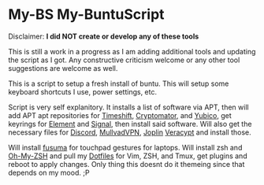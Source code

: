 # My-BS My-BuntuScript
Disclaimer: **I did NOT create or develop any of these tools**

This is still a work in a progress as I am adding additional tools and updating the script as I got. Any constructive criticism welcome or any other tool suggestions are welcome as well.

This is a script to setup a fresh install of buntu. This will setup some keyboard shortcuts I use, power settings, etc.

Script is very self explanitory. It installs a list of software via APT, then will add APT apt repositories for [Timeshift](https://github.com/teejee2008/timeshift), [Cryptomator](https://duckduckgo.com/?q=Cryptomator&t=brave&ia=web), and [Yubico](https://www.yubico.com/products/yubico-authenticator/), get keyrings for [Element](https://element.io/) and [Signal](https://www.signal.org/), then install said software. Will also get the necessary files for [Discord](https://discord.com/), [MullvadVPN](https://mullvad.net/en/), [Joplin](https://joplinapp.org/) [Veracypt](https://www.veracrypt.fr/code/VeraCrypt/) and install those.

Will install [fusuma](https://github.com/iberianpig/fusuma) for touchpad gestures for laptops.
Will install zsh and [Oh-My-ZSH](https://ohmyz.sh/) and pull my [Dotfiles](https://github.com/Th4ntis/dotfiles) for Vim, ZSH, and Tmux, get plugins and reboot to apply changes. Only thing this doesnt do it themeing since that depends on my mood. ;P